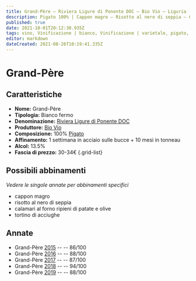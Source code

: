```yaml
---
title: Grand-Père – Riviera Ligure di Ponente DOC – Bio Vio – Liguria (IT) – 30-34€ – 3★-5★
description: Pigato 100% | Cappon magro – Risotto al nero di seppia – Calamari al forno ripieni di patate e olive – Tortino di acciughe
published: true
date: 2021-10-01T20:12:30.935Z
tags: vino, Vinificazione | bianco, Vinificazione | varietale, pigato, liguria, cappon magro, risotto al nero di seppia, calamari al forno ripieni di patate e olive, tortino di acciughe, Vinificazione | fermo, Valutazioni | 5 stelle, Prezzi | 30-34€
editor: markdown
dateCreated: 2021-08-26T10:19:41.335Z
---
```


# Grand-Père

## Caratteristiche
- **Nome:** Grand-Père
- **Tipologia:** Bianco fermo
- **Denominazione:** [Riviera Ligure di Ponente DOC](/denominazioni/Italia/Liguria/DOC/Riviera-Ligure-di-Ponente) 
- **Produttore:** [Bio Vio](/produttori/Italia/Liguria/Bio-Vio) 
- **Composizione:** 100% [Pigato](/vitigni/Italia/bacca-bianca/pigato)
- **Affinamento:** 1 settimana in acciaio sulle bucce + 10 mesi in tonneau
- **Alcol:** 13.5%
- **Fascia di prezzo:** 30-34€
{.grid-list}



## Possibili abbinamenti
*Vedere le singole annate per abbinamenti specifici*

- cappon magro
- risotto al nero di seppia
- calamari al forno ripieni di patate e olive
- tortino di acciughe

## Annate
- Grand-Père [2015](vini/Italia/Liguria/Bio-Vio/Grand-Pere/2015) -- <span class="star-3"></span> -- 86/100
- Grand-Père [2016](vini/Italia/Liguria/Bio-Vio/Grand-Pere/2016) -- <span class="star-3"></span> -- 88/100
- Grand-Père [2017](vini/Italia/Liguria/Bio-Vio/Grand-Pere/2017) -- <span class="star-3"></span> -- 87/100
- Grand-Père [2018](vini/Italia/Liguria/Bio-Vio/Grand-Pere/2018) -- <span class="star-5"></span> -- 94/100
- Grand-Père [2019](vini/Italia/Liguria/Bio-Vio/Grand-Pere/2019) -- <span class="star-3"></span> -- 88/100
